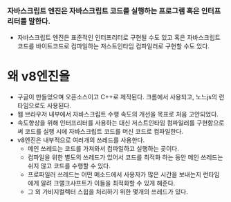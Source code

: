 ### 자바스크립트 엔진은 자바스크립트 코드를 실행하는 프로그램 혹은 인터프리터를 말한다.
- 자바스크립트 엔진은 표준적인 인터프리터로 구현될 수도 있고 혹은 자바스크립트 코드를 바이트코드로 컴파일하는 저스트인타임 컴파일러로 구현할 수도 있다.

# 왜 v8엔진을
- 구글이 만들었으며 오픈소스이고 C++로 제작된다. 크롬에서 사용되고, 노느js의 런타임으로도 사용된다.
- 웹 브라우저 내부에서 자바스크립트 수행 속도의 개선을 목표로 처음 고안되었다.
- 속도향상을 위해 인터프리터를 사용하는 대신 저스트인타임 컴파일러를 구현함으로써 코드를 실행 시에 자바스크립트 코드를 머신 코드로 컴파일한다.
- v8엔진은 내부적으로 여러개의 쓰레드를 사용한다.
  - 메인 쓰레드는 코드를 가져와서 컴파일하고 실행하는 곳이다.
  - 컴파일을 위한 별도의 쓰레드가 있어서 코드를 최적화 하는 동안 메인 쓰레드는 쉬지 않고 코드를 수행할 수 있다.
  - 프로파일러 쓰레드는 어떤 메소드에서 사용자가 많은 시간을 보내는지 런타임에게 알려 크랠크샤프트가 이들을 최적화할 수 있게 해준다.
  - 그 외 가비지컬렉터 스윕을 처리하기 위한 몇개의 쓰레드가 있다.
